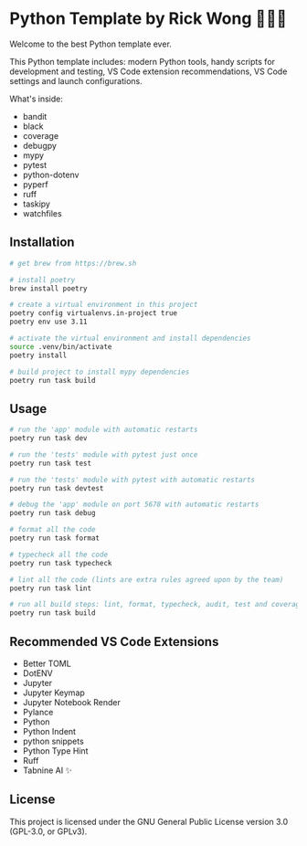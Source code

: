# Python Template by Rick Wong 🙋🏻‍♂️

Welcome to the best Python template ever.

This Python template includes: modern Python tools, handy scripts for development and testing, VS Code extension recommendations, VS Code settings and launch configurations.

What's inside:

- bandit
- black
- coverage
- debugpy
- mypy
- pytest
- python-dotenv
- pyperf
- ruff
- taskipy
- watchfiles

## Installation

```sh
# get brew from https://brew.sh

# install poetry
brew install poetry

# create a virtual environment in this project
poetry config virtualenvs.in-project true
poetry env use 3.11

# activate the virtual environment and install dependencies
source .venv/bin/activate
poetry install

# build project to install mypy dependencies
poetry run task build
```

## Usage

```sh
# run the 'app' module with automatic restarts
poetry run task dev

# run the 'tests' module with pytest just once
poetry run task test

# run the 'tests' module with pytest with automatic restarts
poetry run task devtest

# debug the 'app' module on port 5678 with automatic restarts
poetry run task debug

# format all the code
poetry run task format

# typecheck all the code
poetry run task typecheck

# lint all the code (lints are extra rules agreed upon by the team)
poetry run task lint

# run all build steps: lint, format, typecheck, audit, test and coverage
poetry run task build
```

## Recommended VS Code Extensions

- Better TOML
- DotENV
- Jupyter
- Jupyter Keymap
- Jupyter Notebook Render
- Pylance
- Python
- Python Indent
- python snippets
- Python Type Hint
- Ruff
- Tabnine AI ✨

## License

This project is licensed under the GNU General Public License version 3.0 (GPL-3.0, or GPLv3).
